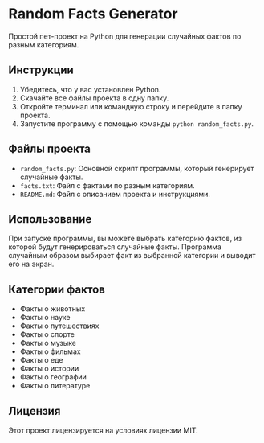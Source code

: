 # Random Facts Generator

Простой пет-проект на Python для генерации случайных фактов по разным категориям.

## Инструкции

1. Убедитесь, что у вас установлен Python.
2. Скачайте все файлы проекта в одну папку.
3. Откройте терминал или командную строку и перейдите в папку проекта.
4. Запустите программу с помощью команды `python random_facts.py`.

## Файлы проекта

- `random_facts.py`: Основной скрипт программы, который генерирует случайные факты.
- `facts.txt`: Файл с фактами по разным категориям.
- `README.md`: Файл с описанием проекта и инструкциями.

## Использование

При запуске программы, вы можете выбрать категорию фактов, из которой будут генерироваться случайные факты. Программа случайным образом выбирает факт из выбранной категории и выводит его на экран.

## Категории фактов

- Факты о животных
- Факты о науке
- Факты о путешествиях
- Факты о спорте
- Факты о музыке
- Факты о фильмах
- Факты о еде
- Факты о истории
- Факты о географии
- Факты о литературе

## Лицензия

Этот проект лицензируется на условиях лицензии MIT.
